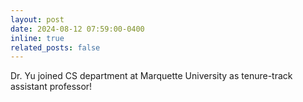 ```yaml
---
layout: post
date: 2024-08-12 07:59:00-0400
inline: true
related_posts: false
---
```


Dr. Yu joined CS department at Marquette University as tenure-track assistant professor!
